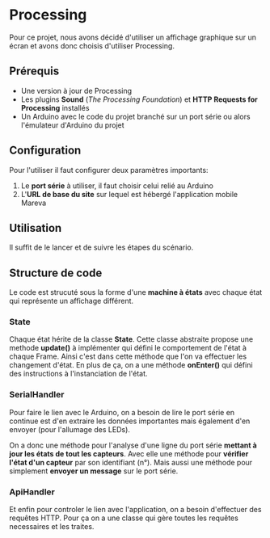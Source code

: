# Processing

Pour ce projet, nous avons décidé d'utiliser un affichage graphique sur un écran et avons donc choisis d'utiliser Processing. 

## Prérequis

- Une version à jour de Processing
- Les plugins **Sound** (*The Processing Foundation*) et **HTTP Requests for Processing** installés
- Un Arduino avec le code du projet branché sur un port série ou alors l'émulateur d'Arduino du projet

## Configuration

Pour l'utiliser il faut configurer deux paramètres importants:
1. Le **port série** à utiliser, il faut choisir celui relié au Arduino
2. L'**URL de base du site** sur lequel est hébergé l'application mobile Mareva

## Utilisation

Il suffit de le lancer et de suivre les étapes du scénario. 

## Structure de code

Le code est strucuté sous la forme d'une **machine à états** avec chaque état qui représente un affichage différent.

### State
Chaque état hérite de la classe **State**. Cette classe abstraite propose une methode **update()** à implémenter qui défini le comportement de l'état à chaque Frame. Ainsi c'est dans cette méthode que l'on va effectuer les changement d'état. 
En plus de ça, on a une méthode **onEnter()** qui défini des instructions à l'instanciation de l'état. 

### SerialHandler
Pour faire le lien avec le Arduino, on a besoin de lire le port série en continue est d'en extraire les données importantes mais également d'en envoyer (pour l'allumage des LEDs).

On a donc une méthode pour l'analyse d'une ligne du port série **mettant à jour les états de tout les capteurs**. Avec elle une méthode pour **vérifier l'état d'un capteur** par son identifiant (n°).
Mais aussi une méthode pour simplement **envoyer un message** sur le port série.

### ApiHandler
Et enfin pour controler le lien avec l'application, on a besoin d'effectuer des requêtes HTTP. Pour ça on a une classe qui gère toutes les requêtes necessaires et les traites.